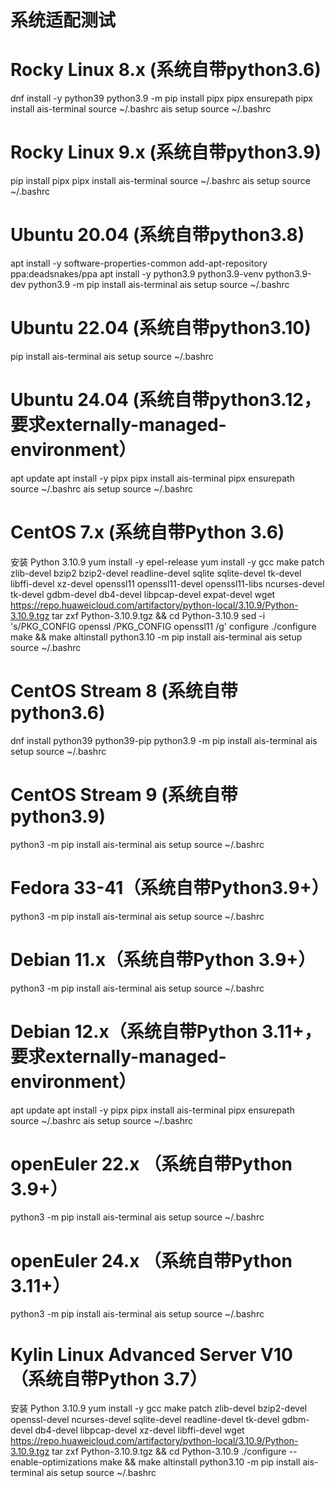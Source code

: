 # 系统适配测试
# Rocky Linux 8.x (系统自带python3.6)
dnf install -y python39
python3.9 -m pip install pipx
pipx ensurepath
pipx install ais-terminal
source ~/.bashrc
ais setup
source ~/.bashrc

# Rocky Linux 9.x (系统自带python3.9)
pip install pipx
pipx install ais-terminal
source ~/.bashrc
ais setup
source ~/.bashrc

# Ubuntu 20.04 (系统自带python3.8)
apt install -y software-properties-common
add-apt-repository ppa:deadsnakes/ppa
apt install -y python3.9 python3.9-venv python3.9-dev
python3.9 -m pip install ais-terminal
ais setup
source ~/.bashrc

# Ubuntu 22.04 (系统自带python3.10)
pip install ais-terminal
ais setup
source ~/.bashrc

# Ubuntu 24.04 (系统自带python3.12，要求externally-managed-environment）
apt update
apt install -y pipx
pipx install ais-terminal
pipx ensurepath
source ~/.bashrc
ais setup
source ~/.bashrc

# CentOS 7.x (系统自带Python 3.6)
安装 Python 3.10.9
yum install -y epel-release
yum install -y gcc make patch zlib-devel bzip2 bzip2-devel readline-devel sqlite sqlite-devel  tk-devel libffi-devel xz-devel openssl11 openssl11-devel openssl11-libs ncurses-devel tk-devel gdbm-devel db4-devel libpcap-devel expat-devel
wget https://repo.huaweicloud.com/artifactory/python-local/3.10.9/Python-3.10.9.tgz
tar zxf Python-3.10.9.tgz && cd Python-3.10.9
sed -i 's/PKG_CONFIG openssl /PKG_CONFIG openssl11 /g' configure
./configure
make && make altinstall
python3.10 -m pip install ais-terminal
ais setup
source ~/.bashrc

# CentOS Stream 8 (系统自带python3.6)
dnf install python39 python39-pip
python3.9 -m pip install ais-terminal
ais setup
source ~/.bashrc

# CentOS Stream 9 (系统自带python3.9)
python3 -m pip install ais-terminal
ais setup
source ~/.bashrc

# Fedora 33-41（系统自带Python3.9+） 
python3 -m pip install ais-terminal
ais setup
source ~/.bashrc

# Debian 11.x（系统自带Python 3.9+）
python3 -m pip install ais-terminal
ais setup
source ~/.bashrc

# Debian 12.x（系统自带Python 3.11+，要求externally-managed-environment）
apt update
apt install -y pipx
pipx install ais-terminal
pipx ensurepath
source ~/.bashrc
ais setup
source ~/.bashrc

# openEuler 22.x （系统自带Python 3.9+）
python3 -m pip install ais-terminal
ais setup
source ~/.bashrc

# openEuler 24.x （系统自带Python 3.11+）
python3 -m pip install ais-terminal
ais setup
source ~/.bashrc

# Kylin Linux Advanced Server V10（系统自带Python 3.7）
安装 Python 3.10.9
yum install -y gcc make patch zlib-devel bzip2-devel openssl-devel ncurses-devel sqlite-devel readline-devel tk-devel gdbm-devel db4-devel libpcap-devel xz-devel libffi-devel
wget https://repo.huaweicloud.com/artifactory/python-local/3.10.9/Python-3.10.9.tgz
tar zxf Python-3.10.9.tgz && cd Python-3.10.9
./configure --enable-optimizations
make && make altinstall
python3.10 -m pip install ais-terminal
ais setup
source ~/.bashrc